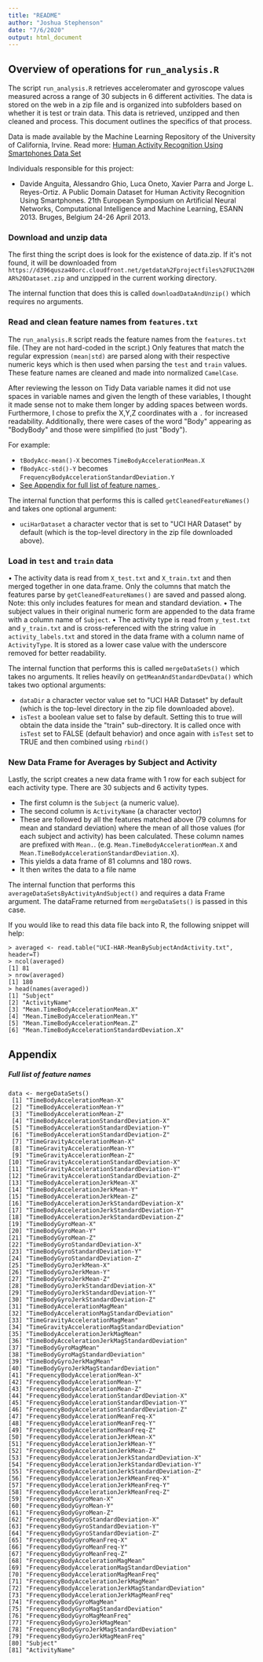 ```yaml
---
title: "README"
author: "Joshua Stephenson"
date: "7/6/2020"
output: html_document
---
```


## Overview of operations for `run_analysis.R`
The script `run_analysis.R` retrieves acceleromater and gyroscope values measured across a range of 30 subjects in 6 different activities. The data is stored on the web in a zip file and is organized into subfolders based on whether it is test or train data. This data is retrieved, unzipped and then cleaned and process. This document outlines the specifics of that process.

Data is made available by the Machine Learning Repository of the University of California, Irvine. Read more: [Human Activity Recognition Using Smartphones Data Set](http://archive.ics.uci.edu/ml/datasets/Human+Activity+Recognition+Using+Smartphones)

Individuals responsible for this project:
- Davide Anguita, Alessandro Ghio, Luca Oneto, Xavier Parra and Jorge L. Reyes-Ortiz. A Public Domain Dataset for Human Activity Recognition Using Smartphones. 21th European Symposium on Artificial Neural Networks, Computational Intelligence and Machine Learning, ESANN 2013. Bruges, Belgium 24-26 April 2013.


### Download and unzip data

The first thing the script does is look for the existence of data.zip. If it's not found, it will be downloaded from
`https://d396qusza40orc.cloudfront.net/getdata%2Fprojectfiles%2FUCI%20HAR%20Dataset.zip` and unzipped in the current 
working directory.

The internal function that does this is called `downloadDataAndUnzip()` which requires no arguments.

### Read and clean feature names from `features.txt`

The `run_analysis.R` script reads the feature names from the `features.txt` file. (They are not hard-coded in the 
script.) Only features that match the regular expression `(mean|std)` are parsed along with their respective numeric keys
which is then used when parsing the `test` and `train` values. These feature names are cleaned and made into normalized `CamelCase`.

After reviewing the lesson on Tidy Data variable names it did not use spaces  in variable names and given the length of these variables,
I thought it made sense not to make them longer by adding spaces between words. Furthermore, I chose to prefix the X,Y,Z coordinates with
a `.` for increased readability. Additionally, there were cases of the word "Body" appearing as "BodyBody" and those
were simplified (to just "Body").

For example:
- `tBodyAcc-mean()-X` becomes `TimeBodyAccelerationMean.X`
- `fBodyAcc-std()-Y` becomes `FrequencyBodyAccelerationStandardDeviation.Y`
- [See Appendix for full list of feature names ](#Full-list-of-feature-names).

The internal function that performs this is called `getCleanedFeatureNames()` and takes one optional argument:
- `uciHarDataset` a character vector that is set to "UCI HAR Dataset" by default (which is the top-level directory in the zip file downloaded above).

### Load in `test` and `train` data
• The activity data is read from `X_test.txt` and `X_train.txt` and then merged together in one data.frame. Only the columns that match the 
features parse by `getCleanedFeatureNames()` are saved and passed along. Note: this only includes features for mean and standard deviation.
• The subject values in their original numeric form are appended to the data frame with a column name of `Subject`.
• The activity type is read from `y_test.txt` and `y_train.txt` and is cross-referenced with the string value in 
`activity_labels.txt` and stored in the data frame with a column name of `ActivityType`. It is stored as a lower case value with the underscore removed for better readability.

The internal function that performs this is called `mergeDataSets()` which takes no arguments. It relies heavily on `getMeanAndStandardDevData()` which takes two optional arguments:
- `dataDir` a character vector value set to "UCI HAR Dataset" by default (which is the top-level directory in the zip file downloaded above).
- `isTest` a boolean value set to false by default. Setting this to true will obtain the data inside the "train" sub-directory.
It is called once with `isTest` set to FALSE (default behavior) and once again with `isTest` set to TRUE and then combined using `rbind()`

### New Data Frame for Averages by Subject and Activity
Lastly, the script creates a new data frame with 1 row for each subject for each activity type. There are 30 subjects
and 6 activity types.
- The first column is the `Subject` (a numeric value).
- The second column is `ActivityName` (a character vector) 
- These are followed by all the features matched above (79 columns for mean and standard deviation) where the mean of all those values (for each 
subject and activity) has been calculated. These column names are prefixed with `Mean.`. (e.g. `Mean.TimeBodyAccelerationMean.X` and `Mean.TimeBodyAccelerationStandardDeviation.X`).
- This yields a data frame of 81 columns and 180 rows.
- It then writes the data to a file name

The internal function that performs this `averageDataSetsByActivityAndSubject()` and requires a data Frame argument. The dataFrame returned from 
`mergeDataSets()` is passed in this case.

If you would like to read this data file back into R, the following snippet will help:
```
> averaged <- read.table("UCI-HAR-MeanBySubjectAndActivity.txt", header=T)
> ncol(averaged)
[1] 81
> nrow(averaged)
[1] 180
> head(names(averaged))
[1] "Subject"                                     
[2] "ActivityName"                                
[3] "Mean.TimeBodyAccelerationMean.X"             
[4] "Mean.TimeBodyAccelerationMean.Y"             
[5] "Mean.TimeBodyAccelerationMean.Z"             
[6] "Mean.TimeBodyAccelerationStandardDeviation.X"
```

## Appendix
##### Full list of feature names
```
data <- mergeDataSets()
 [1] "TimeBodyAccelerationMean-X"                       
 [2] "TimeBodyAccelerationMean-Y"                       
 [3] "TimeBodyAccelerationMean-Z"                       
 [4] "TimeBodyAccelerationStandardDeviation-X"          
 [5] "TimeBodyAccelerationStandardDeviation-Y"          
 [6] "TimeBodyAccelerationStandardDeviation-Z"          
 [7] "TimeGravityAccelerationMean-X"                    
 [8] "TimeGravityAccelerationMean-Y"                    
 [9] "TimeGravityAccelerationMean-Z"                    
[10] "TimeGravityAccelerationStandardDeviation-X"       
[11] "TimeGravityAccelerationStandardDeviation-Y"       
[12] "TimeGravityAccelerationStandardDeviation-Z"       
[13] "TimeBodyAccelerationJerkMean-X"                   
[14] "TimeBodyAccelerationJerkMean-Y"                   
[15] "TimeBodyAccelerationJerkMean-Z"                   
[16] "TimeBodyAccelerationJerkStandardDeviation-X"      
[17] "TimeBodyAccelerationJerkStandardDeviation-Y"      
[18] "TimeBodyAccelerationJerkStandardDeviation-Z"      
[19] "TimeBodyGyroMean-X"                               
[20] "TimeBodyGyroMean-Y"                               
[21] "TimeBodyGyroMean-Z"                               
[22] "TimeBodyGyroStandardDeviation-X"                  
[23] "TimeBodyGyroStandardDeviation-Y"                  
[24] "TimeBodyGyroStandardDeviation-Z"                  
[25] "TimeBodyGyroJerkMean-X"                           
[26] "TimeBodyGyroJerkMean-Y"                           
[27] "TimeBodyGyroJerkMean-Z"                           
[28] "TimeBodyGyroJerkStandardDeviation-X"              
[29] "TimeBodyGyroJerkStandardDeviation-Y"              
[30] "TimeBodyGyroJerkStandardDeviation-Z"              
[31] "TimeBodyAccelerationMagMean"                      
[32] "TimeBodyAccelerationMagStandardDeviation"         
[33] "TimeGravityAccelerationMagMean"                   
[34] "TimeGravityAccelerationMagStandardDeviation"      
[35] "TimeBodyAccelerationJerkMagMean"                  
[36] "TimeBodyAccelerationJerkMagStandardDeviation"     
[37] "TimeBodyGyroMagMean"                              
[38] "TimeBodyGyroMagStandardDeviation"                 
[39] "TimeBodyGyroJerkMagMean"                          
[40] "TimeBodyGyroJerkMagStandardDeviation"             
[41] "FrequencyBodyAccelerationMean-X"                  
[42] "FrequencyBodyAccelerationMean-Y"                  
[43] "FrequencyBodyAccelerationMean-Z"                  
[44] "FrequencyBodyAccelerationStandardDeviation-X"     
[45] "FrequencyBodyAccelerationStandardDeviation-Y"     
[46] "FrequencyBodyAccelerationStandardDeviation-Z"     
[47] "FrequencyBodyAccelerationMeanFreq-X"              
[48] "FrequencyBodyAccelerationMeanFreq-Y"              
[49] "FrequencyBodyAccelerationMeanFreq-Z"              
[50] "FrequencyBodyAccelerationJerkMean-X"              
[51] "FrequencyBodyAccelerationJerkMean-Y"              
[52] "FrequencyBodyAccelerationJerkMean-Z"              
[53] "FrequencyBodyAccelerationJerkStandardDeviation-X" 
[54] "FrequencyBodyAccelerationJerkStandardDeviation-Y" 
[55] "FrequencyBodyAccelerationJerkStandardDeviation-Z" 
[56] "FrequencyBodyAccelerationJerkMeanFreq-X"          
[57] "FrequencyBodyAccelerationJerkMeanFreq-Y"          
[58] "FrequencyBodyAccelerationJerkMeanFreq-Z"          
[59] "FrequencyBodyGyroMean-X"                          
[60] "FrequencyBodyGyroMean-Y"                          
[61] "FrequencyBodyGyroMean-Z"                          
[62] "FrequencyBodyGyroStandardDeviation-X"             
[63] "FrequencyBodyGyroStandardDeviation-Y"             
[64] "FrequencyBodyGyroStandardDeviation-Z"             
[65] "FrequencyBodyGyroMeanFreq-X"                      
[66] "FrequencyBodyGyroMeanFreq-Y"                      
[67] "FrequencyBodyGyroMeanFreq-Z"                      
[68] "FrequencyBodyAccelerationMagMean"                 
[69] "FrequencyBodyAccelerationMagStandardDeviation"    
[70] "FrequencyBodyAccelerationMagMeanFreq"             
[71] "FrequencyBodyAccelerationJerkMagMean"             
[72] "FrequencyBodyAccelerationJerkMagStandardDeviation"
[73] "FrequencyBodyAccelerationJerkMagMeanFreq"         
[74] "FrequencyBodyGyroMagMean"                         
[75] "FrequencyBodyGyroMagStandardDeviation"            
[76] "FrequencyBodyGyroMagMeanFreq"                     
[77] "FrequencyBodyGyroJerkMagMean"                     
[78] "FrequencyBodyGyroJerkMagStandardDeviation"        
[79] "FrequencyBodyGyroJerkMagMeanFreq"                 
[80] "Subject"                                          
[81] "ActivityName"                             
```

###
